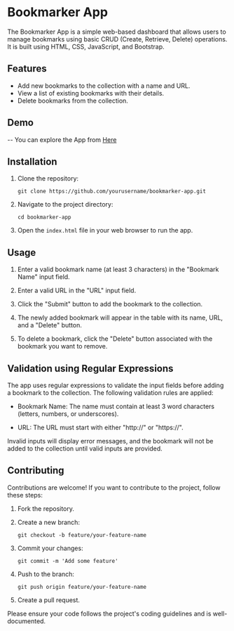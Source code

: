 # Bookmarker App

The Bookmarker App is a simple web-based dashboard that allows users to manage bookmarks using basic CRUD (Create, Retrieve, Delete) operations. It is built using HTML, CSS, JavaScript, and Bootstrap.

## Features

- Add new bookmarks to the collection with a name and URL.
- View a list of existing bookmarks with their details.
- Delete bookmarks from the collection.
## Demo 
-- You can explore the App from <a href ="https://alhassan73.github.io/Bookmarker-CRUD-App/">Here</a>
## Installation

1. Clone the repository:
   ```
   git clone https://github.com/yourusername/bookmarker-app.git
   ```
   
2. Navigate to the project directory:
   ```
   cd bookmarker-app
   ```
   
3. Open the `index.html` file in your web browser to run the app.

## Usage

1. Enter a valid bookmark name (at least 3 characters) in the "Bookmark Name" input field.

2. Enter a valid URL in the "URL" input field.

3. Click the "Submit" button to add the bookmark to the collection.

4. The newly added bookmark will appear in the table with its name, URL, and a "Delete" button.

5. To delete a bookmark, click the "Delete" button associated with the bookmark you want to remove.

## Validation using Regular Expressions

The app uses regular expressions to validate the input fields before adding a bookmark to the collection. The following validation rules are applied:

- Bookmark Name: The name must contain at least 3 word characters (letters, numbers, or underscores).

- URL: The URL must start with either "http://" or "https://".

Invalid inputs will display error messages, and the bookmark will not be added to the collection until valid inputs are provided.

## Contributing

Contributions are welcome! If you want to contribute to the project, follow these steps:

1. Fork the repository.

2. Create a new branch:
   ```
   git checkout -b feature/your-feature-name
   ```

3. Commit your changes:
   ```
   git commit -m 'Add some feature'
   ```

4. Push to the branch:
   ```
   git push origin feature/your-feature-name
   ```

5. Create a pull request.

Please ensure your code follows the project's coding guidelines and is well-documented.


